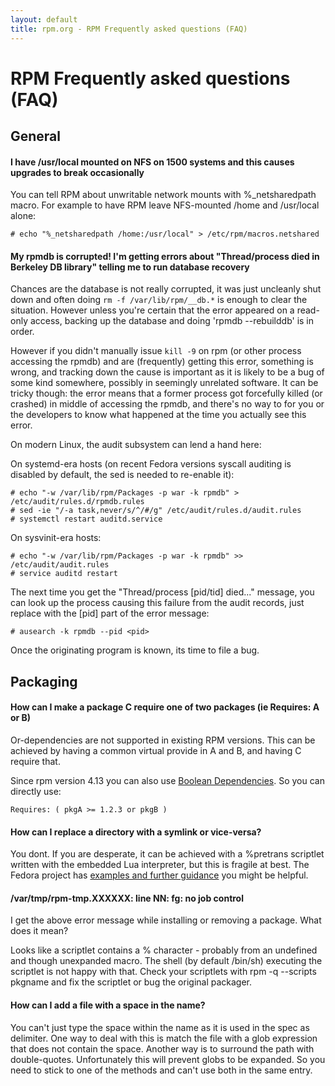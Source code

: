 ```yaml
---
layout: default
title: rpm.org - RPM Frequently asked questions (FAQ)
---
```

# RPM Frequently asked questions (FAQ)

## General

#### I have /usr/local mounted on NFS on 1500 systems and this causes upgrades to break occasionally
You can tell RPM about unwritable network mounts with %_netsharedpath macro.
For example to have RPM leave NFS-mounted /home and /usr/local alone:

```
# echo "%_netsharedpath /home:/usr/local" > /etc/rpm/macros.netshared
```

#### My rpmdb is corrupted! I'm getting errors about "Thread/process died in Berkeley DB library" telling me to run database recovery
Chances are the database is not really corrupted, it was just uncleanly shut
down and often doing `rm -f /var/lib/rpm/__db.*` is enough to clear
the situation. However unless you're certain that the error appeared
on a read-only access, backing up the database and doing 'rpmdb --rebuilddb'
is in order.

However if you didn't manually issue `kill -9` on rpm
(or other process accessing the rpmdb) and are (frequently) getting this
error, something is wrong, and tracking down the cause is important as it
is likely to be a bug of some kind somewhere, possibly in seemingly unrelated
software. It can be tricky though: the error means that a former process got
forcefully killed (or crashed) in middle of accessing the rpmdb, and there's
no way to for you or the developers to know what happened at the time you
actually see this error.

On modern Linux, the audit subsystem can lend a hand here:

On systemd-era hosts (on recent Fedora versions syscall auditing is disabled
by default, the sed is needed to re-enable it):
```
# echo "-w /var/lib/rpm/Packages -p war -k rpmdb" > /etc/audit/rules.d/rpmdb.rules
# sed -ie "/-a task,never/s/^/#/g" /etc/audit/rules.d/audit.rules
# systemctl restart auditd.service
```

On sysvinit-era hosts:
```
# echo "-w /var/lib/rpm/Packages -p war -k rpmdb" >> /etc/audit/audit.rules
# service auditd restart
```

The next time you get the "Thread/process [pid/tid] died..." message, you can
look up the process causing this failure from the audit records, just
replace <pid> with the [pid] part of the error message:

```
# ausearch -k rpmdb --pid <pid>
```

Once the originating program is known, its time to file a bug.


## Packaging

#### How can I make a package C require one of two packages (ie Requires: A or B)
Or-dependencies are not supported in existing RPM versions. This can be
achieved by having a common virtual provide in A and B, and having C require
that.

Since rpm version 4.13 you can also use [Boolean Dependencies](/docs/stable/boolean_dependencies). So you can directly use:

```
Requires: ( pkgA >= 1.2.3 or pkgB )
```

#### How can I replace a directory with a symlink or vice-versa?

You dont. If you are desperate, it can be achieved with a %pretrans
scriptlet written with the embedded Lua interpreter, but this is fragile at
best. The Fedora project has [examples and further guidance](https://docs.fedoraproject.org/en-US/packaging-guidelines/Directory_Replacement/) you
might be helpful.

#### /var/tmp/rpm-tmp.XXXXXX: line NN: fg: no job control
I get the above error message while installing or removing a package. What does it mean?

Looks like a scriptlet contains a % character - probably from an undefined
and though unexpanded macro. The shell (by default /bin/sh) executing the
scriptlet is not happy with that. Check your scriptlets with rpm -q --scripts
pkgname and fix the scriptlet or bug the original packager. 

#### How can I add a file with a space in the name?

You can't just type the space within the name as it is used in the spec as
delimiter. One way to deal with this is match the file with a glob expression
that does not contain the space. Another way is to surround the path with
double-quotes. Unfortunately this will prevent globs to be expanded. So you
need to stick to one of the methods and can't use both in the same entry.
